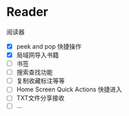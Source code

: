 # Reader
阅读器

- [x] peek and pop 快捷操作 
- [x] 局域网导入书籍
- [ ] 书签
- [ ] 搜索查找功能
- [ ] 复制收藏标注等等
- [ ] Home Screen Quick Actions 快捷进入
- [ ] TXT文件分享接收
- [ ] ...